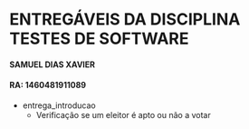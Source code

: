 # ENTREGÁVEIS DA DISCIPLINA TESTES DE SOFTWARE

#### SAMUEL DIAS XAVIER
#### RA: 1460481911089



- entrega_introducao
  - Verificação se um eleitor é apto ou não a votar</li>



